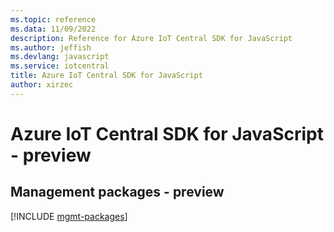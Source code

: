 ```yaml
---
ms.topic: reference
ms.data: 11/09/2022
description: Reference for Azure IoT Central SDK for JavaScript
ms.author: jeffish
ms.devlang: javascript
ms.service: iotcentral
title: Azure IoT Central SDK for JavaScript
author: xirzec
---
```

# Azure IoT Central SDK for JavaScript - preview

## Management packages - preview
[!INCLUDE [mgmt-packages](iot-central-mgmt-index.md)]